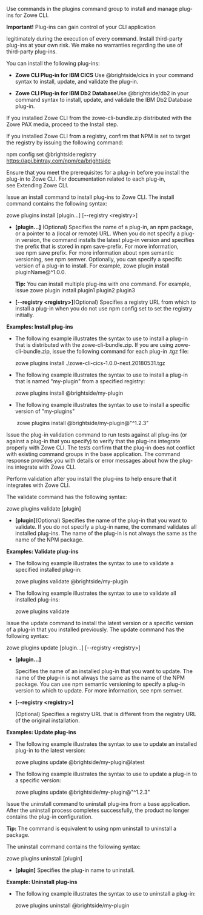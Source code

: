 <?xml version="1.0" encoding="UTF-8"?><?workdir /opt/dita-ot/out/.tmp?><?workdir-uri file:/opt/dita-ot/out/.tmp/?><?path2project ../?><?path2project-uri ../?><?path2rootmap-uri ../?><topic xmlns:ditaarch="http://dita.oasis-open.org/architecture/2005/" xmlns:dita-ot="http://dita-ot.sourceforge.net/ns/201007/dita-ot" class="- topic/topic " ditaarch:DITAArchVersion="1.2" domains="(topic hi-d) (topic ut-d) (topic indexing-d) (topic hazard-d) (topic abbrev-d) (topic pr-d) (topic sw-d) (topic ui-d)" id="installing-plug-ins" xtrf="file:/opt/dita-ot/data/user-guide/cli-installplugins.md" xtrc="topic:1;182:3"><title class="- topic/title " xtrf="file:/opt/dita-ot/data/user-guide/cli-installplugins.md" xtrc="title:1;182:3">Installing plug-ins</title><body class="- topic/body " xtrf="file:/opt/dita-ot/data/user-guide/cli-installplugins.md" xtrc="body:1;182:3"><p class="- topic/p " xtrf="file:/opt/dita-ot/data/user-guide/cli-installplugins.md" xtrc="p:1;182:3">Use commands in the plugins command group to install and manage plug-ins for Zowe CLI.</p><p class="- topic/p " xtrf="file:/opt/dita-ot/data/user-guide/cli-installplugins.md" xtrc="p:2;182:3"><b class="+ topic/ph hi-d/b " xtrf="file:/opt/dita-ot/data/user-guide/cli-installplugins.md" xtrc="b:1;182:3">Important!</b> Plug-ins can gain control of your CLI application
legitimately during the execution of every command. Install third-party
plug-ins at your own risk. We make no warranties regarding
the use of third-party plug-ins.</p><p class="- topic/p " xtrf="file:/opt/dita-ot/data/user-guide/cli-installplugins.md" xtrc="p:3;182:3">You can install the following plug-ins:</p><ul class="- topic/ul " xtrf="file:/opt/dita-ot/data/user-guide/cli-installplugins.md" xtrc="ul:1;182:3"><li class="- topic/li " xtrf="file:/opt/dita-ot/data/user-guide/cli-installplugins.md" xtrc="li:1;182:3"><p class="- topic/p " xtrf="file:/opt/dita-ot/data/user-guide/cli-installplugins.md" xtrc="p:4;182:3"><b class="+ topic/ph hi-d/b " xtrf="file:/opt/dita-ot/data/user-guide/cli-installplugins.md" xtrc="b:2;182:3">Zowe CLI Plug-in for IBM CICS</b>
Use <codeph class="+ topic/ph pr-d/codeph " xtrf="file:/opt/dita-ot/data/user-guide/cli-installplugins.md" xtrc="codeph:1;182:3">@brightside/cics</codeph> in your command syntax to install, update, and validate the plug-in.</p></li><li class="- topic/li " xtrf="file:/opt/dita-ot/data/user-guide/cli-installplugins.md" xtrc="li:2;182:3"><p class="- topic/p " xtrf="file:/opt/dita-ot/data/user-guide/cli-installplugins.md" xtrc="p:5;182:3"><b class="+ topic/ph hi-d/b " xtrf="file:/opt/dita-ot/data/user-guide/cli-installplugins.md" xtrc="b:3;182:3">Zowe CLI Plug-in for IBM Db2 Database</b><?linebreak?>Use <codeph class="+ topic/ph pr-d/codeph " xtrf="file:/opt/dita-ot/data/user-guide/cli-installplugins.md" xtrc="codeph:2;182:3">@brightside/db2</codeph> in your command syntax to install, update, and
validate the IBM Db2 Database plug-in. </p></li></ul></body><topic class="- topic/topic " ditaarch:DITAArchVersion="1.2" domains="(topic hi-d) (topic ut-d) (topic indexing-d) (topic hazard-d) (topic abbrev-d) (topic pr-d) (topic sw-d) (topic ui-d)" id="setting-the-registry" xtrf="file:/opt/dita-ot/data/user-guide/cli-installplugins.md" xtrc="topic:2;182:3"><title class="- topic/title " xtrf="file:/opt/dita-ot/data/user-guide/cli-installplugins.md" xtrc="title:2;182:3">Setting the registry</title><body class="- topic/body " xtrf="file:/opt/dita-ot/data/user-guide/cli-installplugins.md" xtrc="body:2;182:3"><p class="- topic/p " xtrf="file:/opt/dita-ot/data/user-guide/cli-installplugins.md" xtrc="p:6;182:3">If you installed Zowe CLI from the zowe-cli-bundle.zip distributed with the Zowe PAX media, proceed to the <xref class="- topic/xref " href="#installing-plug-ins" dita-ot:orig-format="html" format="dita" xtrf="file:/opt/dita-ot/data/user-guide/cli-installplugins.md" xtrc="xref:1;182:3">Install step</xref>.</p><p class="- topic/p " xtrf="file:/opt/dita-ot/data/user-guide/cli-installplugins.md" xtrc="p:7;182:3">If you installed Zowe CLI from a registry, confirm that NPM is set to target the registry by issuing the following command: </p><codeblock class="+ topic/pre pr-d/codeblock " xml:space="preserve" xtrf="file:/opt/dita-ot/data/user-guide/cli-installplugins.md" xtrc="codeblock:1;182:3">npm config set @brightside:registry https://api.bintray.com/npm/ca/brightside</codeblock></body></topic><topic class="- topic/topic " ditaarch:DITAArchVersion="1.2" domains="(topic hi-d) (topic ut-d) (topic indexing-d) (topic hazard-d) (topic abbrev-d) (topic pr-d) (topic sw-d) (topic ui-d)" id="meeting-the-prerequisites" xtrf="file:/opt/dita-ot/data/user-guide/cli-installplugins.md" xtrc="topic:3;182:3"><title class="- topic/title " xtrf="file:/opt/dita-ot/data/user-guide/cli-installplugins.md" xtrc="title:3;182:3">Meeting the prerequisites</title><body class="- topic/body " xtrf="file:/opt/dita-ot/data/user-guide/cli-installplugins.md" xtrc="body:3;182:3"><p class="- topic/p " xtrf="file:/opt/dita-ot/data/user-guide/cli-installplugins.md" xtrc="p:8;182:3">Ensure that you meet the prerequisites for a plug-in before you install
the plug-in to Zowe CLI. For documentation related to each plug-in,
see <xref class="- topic/xref " href="a250647ecb34228c05784a0313866140ce433397.md" dita-ot:orig-format="markdown" format="dita" xtrf="file:/opt/dita-ot/data/user-guide/cli-installplugins.md" xtrc="xref:2;182:3">Extending Zowe CLI</xref>.</p></body></topic><topic class="- topic/topic " ditaarch:DITAArchVersion="1.2" domains="(topic hi-d) (topic ut-d) (topic indexing-d) (topic hazard-d) (topic abbrev-d) (topic pr-d) (topic sw-d) (topic ui-d)" id="installing-plug-ins-1" xtrf="file:/opt/dita-ot/data/user-guide/cli-installplugins.md" xtrc="topic:4;182:3"><title class="- topic/title " xtrf="file:/opt/dita-ot/data/user-guide/cli-installplugins.md" xtrc="title:4;182:3">Installing plug-ins</title><body class="- topic/body " xtrf="file:/opt/dita-ot/data/user-guide/cli-installplugins.md" xtrc="body:4;182:3"><p class="- topic/p " xtrf="file:/opt/dita-ot/data/user-guide/cli-installplugins.md" xtrc="p:9;182:3">Issue an <codeph class="+ topic/ph pr-d/codeph " xtrf="file:/opt/dita-ot/data/user-guide/cli-installplugins.md" xtrc="codeph:3;182:3">install </codeph>command to install plug-ins to Zowe CLI. The
<codeph class="+ topic/ph pr-d/codeph " xtrf="file:/opt/dita-ot/data/user-guide/cli-installplugins.md" xtrc="codeph:4;182:3">install</codeph> command contains the following syntax:</p><codeblock class="+ topic/pre pr-d/codeblock " xml:space="preserve" xtrf="file:/opt/dita-ot/data/user-guide/cli-installplugins.md" xtrc="codeblock:2;182:3">zowe plugins install [plugin...] [--registry &lt;registry&gt;]</codeblock><ul class="- topic/ul " xtrf="file:/opt/dita-ot/data/user-guide/cli-installplugins.md" xtrc="ul:2;182:3"><li class="- topic/li " xtrf="file:/opt/dita-ot/data/user-guide/cli-installplugins.md" xtrc="li:3;182:3"><p class="- topic/p " xtrf="file:/opt/dita-ot/data/user-guide/cli-installplugins.md" xtrc="p:10;182:3"><b class="+ topic/ph hi-d/b " xtrf="file:/opt/dita-ot/data/user-guide/cli-installplugins.md" xtrc="b:4;182:3"><codeph class="+ topic/ph pr-d/codeph " xtrf="file:/opt/dita-ot/data/user-guide/cli-installplugins.md" xtrc="codeph:5;182:3">[plugin...]</codeph></b> <?linebreak?>(Optional) Specifies the name of a plug-in, an npm package, or a
pointer to a (local or remote) URL. When you do not specify a
plug-in version, the command installs the latest plug-in version and
specifies the prefix that is stored in npm save-prefix. For more
information, see <xref class="- topic/xref " href="https://docs.npmjs.com/misc/config#save-prefix" format="html" scope="external" xtrf="file:/opt/dita-ot/data/user-guide/cli-installplugins.md" xtrc="xref:3;182:3">npm save prefix</xref>. For more
information about npm semantic versioning, see <xref class="- topic/xref " href="https://docs.npmjs.com/misc/semver" format="html" scope="external" xtrf="file:/opt/dita-ot/data/user-guide/cli-installplugins.md" xtrc="xref:4;182:3">npm semver</xref>. Optionally, you can
specify a specific version of a plug-in to install. For example, <codeph class="+ topic/ph pr-d/codeph " xtrf="file:/opt/dita-ot/data/user-guide/cli-installplugins.md" xtrc="codeph:6;182:3">zowe plugin install pluginName@^1.0.0</codeph>.</p><p class="- topic/p " xtrf="file:/opt/dita-ot/data/user-guide/cli-installplugins.md" xtrc="p:11;182:3"><b class="+ topic/ph hi-d/b " xtrf="file:/opt/dita-ot/data/user-guide/cli-installplugins.md" xtrc="b:5;182:3">Tip:</b> You can install multiple plug-ins with one command. For
example, issue <codeph class="+ topic/ph pr-d/codeph " xtrf="file:/opt/dita-ot/data/user-guide/cli-installplugins.md" xtrc="codeph:7;182:3">zowe plugin install plugin1 plugin2 plugin3</codeph></p></li><li class="- topic/li " xtrf="file:/opt/dita-ot/data/user-guide/cli-installplugins.md" xtrc="li:4;182:3"><p class="- topic/p " xtrf="file:/opt/dita-ot/data/user-guide/cli-installplugins.md" xtrc="p:12;182:3"><b class="+ topic/ph hi-d/b " xtrf="file:/opt/dita-ot/data/user-guide/cli-installplugins.md" xtrc="b:6;182:3"><codeph class="+ topic/ph pr-d/codeph " xtrf="file:/opt/dita-ot/data/user-guide/cli-installplugins.md" xtrc="codeph:8;182:3">[--registry &lt;registry&gt;]</codeph></b><?linebreak?>(Optional) Specifies a registry URL from which to install a plug-in
when you do not use <codeph class="+ topic/ph pr-d/codeph " xtrf="file:/opt/dita-ot/data/user-guide/cli-installplugins.md" xtrc="codeph:9;182:3">npm config set</codeph> to set the registry initially. </p></li></ul><p class="- topic/p " xtrf="file:/opt/dita-ot/data/user-guide/cli-installplugins.md" xtrc="p:13;182:3"><b class="+ topic/ph hi-d/b " xtrf="file:/opt/dita-ot/data/user-guide/cli-installplugins.md" xtrc="b:7;182:3">Examples: Install plug-ins</b></p><ul class="- topic/ul " xtrf="file:/opt/dita-ot/data/user-guide/cli-installplugins.md" xtrc="ul:3;182:3"><li class="- topic/li " xtrf="file:/opt/dita-ot/data/user-guide/cli-installplugins.md" xtrc="li:5;182:3"><p class="- topic/p " xtrf="file:/opt/dita-ot/data/user-guide/cli-installplugins.md" xtrc="p:14;182:3">The following example illustrates the syntax to use to install a
plug-in that is distributed with the zowe-cli-bundle.zip.
If you are using zowe-cli-bundle.zip, issue the following command for each plug-in .tgz file:</p><codeblock class="+ topic/pre pr-d/codeblock " xml:space="preserve" xtrf="file:/opt/dita-ot/data/user-guide/cli-installplugins.md" xtrc="codeblock:3;182:3">zowe plugins install ./zowe-cli-cics-1.0.0-next.20180531.tgz </codeblock></li><li class="- topic/li " xtrf="file:/opt/dita-ot/data/user-guide/cli-installplugins.md" xtrc="li:6;182:3"><p class="- topic/p " xtrf="file:/opt/dita-ot/data/user-guide/cli-installplugins.md" xtrc="p:15;182:3">The following example illustrates the syntax to use to install a
plug-in that is named "my-plugin" from a specified registry:</p><codeblock class="+ topic/pre pr-d/codeblock " xml:space="preserve" xtrf="file:/opt/dita-ot/data/user-guide/cli-installplugins.md" xtrc="codeblock:4;182:3">zowe plugins install @brightside/my-plugin</codeblock></li><li class="- topic/li " xtrf="file:/opt/dita-ot/data/user-guide/cli-installplugins.md" xtrc="li:7;182:3"><p class="- topic/p " xtrf="file:/opt/dita-ot/data/user-guide/cli-installplugins.md" xtrc="p:16;182:3">The following example illustrates the syntax to use to install a
specific version of "my-plugins" </p><codeblock class="+ topic/pre pr-d/codeblock " xml:space="preserve" xtrf="file:/opt/dita-ot/data/user-guide/cli-installplugins.md" xtrc="codeblock:5;182:3"> zowe plugins install @brightside/my-plugin@"^1.2.3"</codeblock></li></ul></body></topic><topic class="- topic/topic " ditaarch:DITAArchVersion="1.2" domains="(topic hi-d) (topic ut-d) (topic indexing-d) (topic hazard-d) (topic abbrev-d) (topic pr-d) (topic sw-d) (topic ui-d)" id="validating-plug-ins" xtrf="file:/opt/dita-ot/data/user-guide/cli-installplugins.md" xtrc="topic:5;182:3"><title class="- topic/title " xtrf="file:/opt/dita-ot/data/user-guide/cli-installplugins.md" xtrc="title:5;182:3">Validating plug-ins</title><body class="- topic/body " xtrf="file:/opt/dita-ot/data/user-guide/cli-installplugins.md" xtrc="body:5;182:3"><p class="- topic/p " xtrf="file:/opt/dita-ot/data/user-guide/cli-installplugins.md" xtrc="p:17;182:3">Issue the plug-in validation command to run tests against all plug-ins (or against a plug-in that you specify) to verify that the plug-ins integrate properly with Zowe CLI. The tests confirm that the plug-in does not conflict with existing command groups in the base application. The command response provides you with details or error messages about how the plug-ins integrate with Zowe CLI. </p><p class="- topic/p " xtrf="file:/opt/dita-ot/data/user-guide/cli-installplugins.md" xtrc="p:18;182:3">Perform validation after you install the plug-ins to help ensure that it integrates with Zowe CLI.</p><p class="- topic/p " xtrf="file:/opt/dita-ot/data/user-guide/cli-installplugins.md" xtrc="p:19;182:3">The <codeph class="+ topic/ph pr-d/codeph " xtrf="file:/opt/dita-ot/data/user-guide/cli-installplugins.md" xtrc="codeph:10;182:3">validate</codeph> command has the following syntax:</p><codeblock class="+ topic/pre pr-d/codeblock " xml:space="preserve" xtrf="file:/opt/dita-ot/data/user-guide/cli-installplugins.md" xtrc="codeblock:6;182:3">zowe plugins validate [plugin]</codeblock><ul class="- topic/ul " xtrf="file:/opt/dita-ot/data/user-guide/cli-installplugins.md" xtrc="ul:4;182:3"><li class="- topic/li " xtrf="file:/opt/dita-ot/data/user-guide/cli-installplugins.md" xtrc="li:8;182:3"><p class="- topic/p " xtrf="file:/opt/dita-ot/data/user-guide/cli-installplugins.md" xtrc="p:20;182:3"><b class="+ topic/ph hi-d/b " xtrf="file:/opt/dita-ot/data/user-guide/cli-installplugins.md" xtrc="b:8;182:3"><codeph class="+ topic/ph pr-d/codeph " xtrf="file:/opt/dita-ot/data/user-guide/cli-installplugins.md" xtrc="codeph:11;182:3">[plugin]</codeph></b><?linebreak?>(Optional) Specifies the name of the plug-in that you want to
validate. If you do not specify a plug-in name, the command
validates all installed plug-ins. The name of the plug-in is not
always the same as the name of the NPM package.</p></li></ul><p class="- topic/p " xtrf="file:/opt/dita-ot/data/user-guide/cli-installplugins.md" xtrc="p:21;182:3"><b class="+ topic/ph hi-d/b " xtrf="file:/opt/dita-ot/data/user-guide/cli-installplugins.md" xtrc="b:9;182:3">Examples: Validate plug-ins</b></p><ul class="- topic/ul " xtrf="file:/opt/dita-ot/data/user-guide/cli-installplugins.md" xtrc="ul:5;182:3"><li class="- topic/li " xtrf="file:/opt/dita-ot/data/user-guide/cli-installplugins.md" xtrc="li:9;182:3"><p class="- topic/p " xtrf="file:/opt/dita-ot/data/user-guide/cli-installplugins.md" xtrc="p:22;182:3">The following example illustrates the syntax to use to validate a
specified installed plug-in:</p><codeblock class="+ topic/pre pr-d/codeblock " xml:space="preserve" xtrf="file:/opt/dita-ot/data/user-guide/cli-installplugins.md" xtrc="codeblock:7;182:3">zowe plugins validate @brightside/my-plugin</codeblock></li><li class="- topic/li " xtrf="file:/opt/dita-ot/data/user-guide/cli-installplugins.md" xtrc="li:10;182:3"><p class="- topic/p " xtrf="file:/opt/dita-ot/data/user-guide/cli-installplugins.md" xtrc="p:23;182:3">The following example illustrates the syntax to use to validate all
installed plug-ins:</p><codeblock class="+ topic/pre pr-d/codeblock " xml:space="preserve" xtrf="file:/opt/dita-ot/data/user-guide/cli-installplugins.md" xtrc="codeblock:8;182:3">zowe plugins validate</codeblock></li></ul></body></topic><topic class="- topic/topic " ditaarch:DITAArchVersion="1.2" domains="(topic hi-d) (topic ut-d) (topic indexing-d) (topic hazard-d) (topic abbrev-d) (topic pr-d) (topic sw-d) (topic ui-d)" id="updating-plug-ins" xtrf="file:/opt/dita-ot/data/user-guide/cli-installplugins.md" xtrc="topic:6;182:3"><title class="- topic/title " xtrf="file:/opt/dita-ot/data/user-guide/cli-installplugins.md" xtrc="title:6;182:3">Updating plug-ins</title><body class="- topic/body " xtrf="file:/opt/dita-ot/data/user-guide/cli-installplugins.md" xtrc="body:6;182:3"><p class="- topic/p " xtrf="file:/opt/dita-ot/data/user-guide/cli-installplugins.md" xtrc="p:24;182:3">Issue the <codeph class="+ topic/ph pr-d/codeph " xtrf="file:/opt/dita-ot/data/user-guide/cli-installplugins.md" xtrc="codeph:12;182:3">update</codeph> command to install the latest version or a specific
version of a plug-in that you installed previously. The <codeph class="+ topic/ph pr-d/codeph " xtrf="file:/opt/dita-ot/data/user-guide/cli-installplugins.md" xtrc="codeph:13;182:3">update</codeph> command
has the following syntax:</p><codeblock class="+ topic/pre pr-d/codeblock " xml:space="preserve" xtrf="file:/opt/dita-ot/data/user-guide/cli-installplugins.md" xtrc="codeblock:9;182:3">zowe plugins update [plugin...] [--registry &lt;registry&gt;]</codeblock><ul class="- topic/ul " xtrf="file:/opt/dita-ot/data/user-guide/cli-installplugins.md" xtrc="ul:6;182:3"><li class="- topic/li " xtrf="file:/opt/dita-ot/data/user-guide/cli-installplugins.md" xtrc="li:11;182:3"><p class="- topic/p " xtrf="file:/opt/dita-ot/data/user-guide/cli-installplugins.md" xtrc="p:25;182:3"><b class="+ topic/ph hi-d/b " xtrf="file:/opt/dita-ot/data/user-guide/cli-installplugins.md" xtrc="b:10;182:3"><codeph class="+ topic/ph pr-d/codeph " xtrf="file:/opt/dita-ot/data/user-guide/cli-installplugins.md" xtrc="codeph:14;182:3">[plugin...]</codeph></b> </p><p class="- topic/p " xtrf="file:/opt/dita-ot/data/user-guide/cli-installplugins.md" xtrc="p:26;182:3">Specifies the name of an installed plug-in that you want to update.
The name of the plug-in is not always the same as the name of the
NPM package. You can use npm semantic versioning to specify a
plug-in version to which to update. For more information,
see <xref class="- topic/xref " href="https://docs.npmjs.com/misc/semver" format="html" scope="external" xtrf="file:/opt/dita-ot/data/user-guide/cli-installplugins.md" xtrc="xref:5;182:3">npm semver</xref>.</p></li><li class="- topic/li " xtrf="file:/opt/dita-ot/data/user-guide/cli-installplugins.md" xtrc="li:12;182:3"><p class="- topic/p " xtrf="file:/opt/dita-ot/data/user-guide/cli-installplugins.md" xtrc="p:27;182:3"><b class="+ topic/ph hi-d/b " xtrf="file:/opt/dita-ot/data/user-guide/cli-installplugins.md" xtrc="b:11;182:3"><codeph class="+ topic/ph pr-d/codeph " xtrf="file:/opt/dita-ot/data/user-guide/cli-installplugins.md" xtrc="codeph:15;182:3">[--registry &lt;registry&gt;]</codeph></b></p><p class="- topic/p " xtrf="file:/opt/dita-ot/data/user-guide/cli-installplugins.md" xtrc="p:28;182:3">(Optional) Specifies a registry URL that is different from the
registry URL of the original installation. </p></li></ul><p class="- topic/p " xtrf="file:/opt/dita-ot/data/user-guide/cli-installplugins.md" xtrc="p:29;182:3"><b class="+ topic/ph hi-d/b " xtrf="file:/opt/dita-ot/data/user-guide/cli-installplugins.md" xtrc="b:12;182:3">Examples: Update plug-ins</b></p><ul class="- topic/ul " xtrf="file:/opt/dita-ot/data/user-guide/cli-installplugins.md" xtrc="ul:7;182:3"><li class="- topic/li " xtrf="file:/opt/dita-ot/data/user-guide/cli-installplugins.md" xtrc="li:13;182:3"><p class="- topic/p " xtrf="file:/opt/dita-ot/data/user-guide/cli-installplugins.md" xtrc="p:30;182:3">The following example illustrates the syntax to use to update an
installed plug-in to the latest version:</p><codeblock class="+ topic/pre pr-d/codeblock " xml:space="preserve" xtrf="file:/opt/dita-ot/data/user-guide/cli-installplugins.md" xtrc="codeblock:10;182:3">zowe plugins update @brightside/my-plugin@latest</codeblock></li><li class="- topic/li " xtrf="file:/opt/dita-ot/data/user-guide/cli-installplugins.md" xtrc="li:14;182:3"><p class="- topic/p " xtrf="file:/opt/dita-ot/data/user-guide/cli-installplugins.md" xtrc="p:31;182:3">The following example illustrates the syntax to use to update a
plug-in to a specific version:</p><codeblock class="+ topic/pre pr-d/codeblock " xml:space="preserve" xtrf="file:/opt/dita-ot/data/user-guide/cli-installplugins.md" xtrc="codeblock:11;182:3">zowe plugins update @brightside/my-plugin@"^1.2.3"</codeblock></li></ul></body></topic><topic class="- topic/topic " ditaarch:DITAArchVersion="1.2" domains="(topic hi-d) (topic ut-d) (topic indexing-d) (topic hazard-d) (topic abbrev-d) (topic pr-d) (topic sw-d) (topic ui-d)" id="uninstalling-plug-ins" xtrf="file:/opt/dita-ot/data/user-guide/cli-installplugins.md" xtrc="topic:7;182:3"><title class="- topic/title " xtrf="file:/opt/dita-ot/data/user-guide/cli-installplugins.md" xtrc="title:7;182:3">Uninstalling plug-ins</title><body class="- topic/body " xtrf="file:/opt/dita-ot/data/user-guide/cli-installplugins.md" xtrc="body:7;182:3"><p class="- topic/p " xtrf="file:/opt/dita-ot/data/user-guide/cli-installplugins.md" xtrc="p:32;182:3">Issue the <codeph class="+ topic/ph pr-d/codeph " xtrf="file:/opt/dita-ot/data/user-guide/cli-installplugins.md" xtrc="codeph:16;182:3">uninstall</codeph> command to uninstall plug-ins from a base
application. After the uninstall process completes successfully,
the product no longer contains the plug-in
configuration.</p><p class="- topic/p " xtrf="file:/opt/dita-ot/data/user-guide/cli-installplugins.md" xtrc="p:33;182:3"><b class="+ topic/ph hi-d/b " xtrf="file:/opt/dita-ot/data/user-guide/cli-installplugins.md" xtrc="b:13;182:3">Tip:</b> The command is equivalent to using <xref class="- topic/xref " href="https://docs.npmjs.com/cli/uninstall" format="html" scope="external" xtrf="file:/opt/dita-ot/data/user-guide/cli-installplugins.md" xtrc="xref:6;182:3">npm uninstall</xref> to uninstall a package.</p><p class="- topic/p " xtrf="file:/opt/dita-ot/data/user-guide/cli-installplugins.md" xtrc="p:34;182:3">The <codeph class="+ topic/ph pr-d/codeph " xtrf="file:/opt/dita-ot/data/user-guide/cli-installplugins.md" xtrc="codeph:17;182:3">uninstall</codeph> command contains the following syntax:</p><codeblock class="+ topic/pre pr-d/codeblock " xml:space="preserve" xtrf="file:/opt/dita-ot/data/user-guide/cli-installplugins.md" xtrc="codeblock:12;182:3">zowe plugins uninstall [plugin]</codeblock><ul class="- topic/ul " xtrf="file:/opt/dita-ot/data/user-guide/cli-installplugins.md" xtrc="ul:8;182:3"><li class="- topic/li " xtrf="file:/opt/dita-ot/data/user-guide/cli-installplugins.md" xtrc="li:15;182:3"><p class="- topic/p " xtrf="file:/opt/dita-ot/data/user-guide/cli-installplugins.md" xtrc="p:35;182:3"><b class="+ topic/ph hi-d/b " xtrf="file:/opt/dita-ot/data/user-guide/cli-installplugins.md" xtrc="b:14;182:3"><codeph class="+ topic/ph pr-d/codeph " xtrf="file:/opt/dita-ot/data/user-guide/cli-installplugins.md" xtrc="codeph:18;182:3">[plugin]</codeph></b> <?linebreak?>Specifies the plug-in name to uninstall.</p></li></ul><p class="- topic/p " xtrf="file:/opt/dita-ot/data/user-guide/cli-installplugins.md" xtrc="p:36;182:3"><b class="+ topic/ph hi-d/b " xtrf="file:/opt/dita-ot/data/user-guide/cli-installplugins.md" xtrc="b:15;182:3">Example: Uninstall plug-ins</b></p><ul class="- topic/ul " xtrf="file:/opt/dita-ot/data/user-guide/cli-installplugins.md" xtrc="ul:9;182:3"><li class="- topic/li " xtrf="file:/opt/dita-ot/data/user-guide/cli-installplugins.md" xtrc="li:16;182:3"><p class="- topic/p " xtrf="file:/opt/dita-ot/data/user-guide/cli-installplugins.md" xtrc="p:37;182:3">The following example illustrates the syntax to use to uninstall a plug-in:</p><codeblock class="+ topic/pre pr-d/codeblock " xml:space="preserve" xtrf="file:/opt/dita-ot/data/user-guide/cli-installplugins.md" xtrc="codeblock:13;182:3">zowe plugins uninstall @brightside/my-plugin</codeblock></li></ul></body></topic></topic>